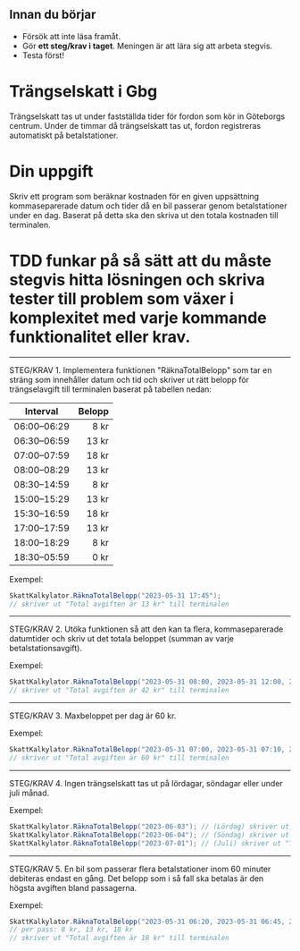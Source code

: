 ## Innan du börjar
- Försök att inte läsa framåt.
- Gör **ett steg/krav i taget**. Meningen är att lära sig att arbeta stegvis.
- Testa först!

# Trängselskatt i Gbg

Trängselskatt tas ut under fastställda tider för fordon som kör in
Göteborgs centrum. Under de timmar då trängselskatt tas ut,
fordon registreras automatiskt på betalstationer.

# Din uppgift

Skriv ett program som beräknar kostnaden för en given uppsättning kommaseparerade
datum och tider då en bil passerar genom betalstationer under en dag.
Baserat på detta ska den skriva ut den totala kostnaden till terminalen.

# TDD funkar på så sätt att du måste stegvis hitta lösningen och skriva tester till problem som växer i komplexitet med varje kommande funktionalitet eller krav.

------------------------------------------------------------------------------------------------

STEG/KRAV 1. Implementera funktionen "RäknaTotalBelopp" som tar en sträng som innehåller datum 
och tid och skriver ut rätt belopp för trängselavgift till terminalen baserat på tabellen nedan:

   |   Interval  | Belopp |
   |    :---:    |   ---: |
   | 06:00–06:29 |   8 kr |
   | 06:30–06:59 |  13 kr |
   | 07:00–07:59 |  18 kr |
   | 08:00–08:29 |  13 kr |
   | 08:30–14:59 |   8 kr |
   | 15:00–15:29 |  13 kr |
   | 15:30–16:59 |  18 kr |
   | 17:00–17:59 |  13 kr |
   | 18:00–18:29 |   8 kr |
   | 18:30–05:59 |   0 kr |

   Exempel:   
   ```csharp
   SkattKalkylator.RäknaTotalBelopp("2023-05-31 17:45");
   // skriver ut "Total avgiften är 13 kr" till terminalen
   ```
------------------------------------------------------------------------------------------------

STEG/KRAV 2. Utöka funktionen så att den kan ta flera, kommaseparerade datumtider
och skriv ut det totala beloppet (summan av varje betalstationsavgift).

   Exempel:   
   ```csharp
   SkattKalkylator.RäknaTotalBelopp("2023-05-31 08:00, 2023-05-31 12:00, 2023-05-31 12:45, 2023-05-31 17:45");
   // skriver ut "Total avgiften är 42 kr" till terminalen
   ```
------------------------------------------------------------------------------------------------

STEG/KRAV 3. Maxbeloppet per dag är 60 kr.

   Exempel:   
   ```csharp
   SkattKalkylator.RäknaTotalBelopp("2023-05-31 07:00, 2023-05-31 07:10, 2023-05-31 07:20, 2023-05-31 07:30");
   // skriver ut "Total avgiften är 60 kr" till terminalen
   ```
------------------------------------------------------------------------------------------------
   
STEG/KRAV 4. Ingen trängselskatt tas ut på lördagar, söndagar eller under juli månad.

   Exempel:   
   ```csharp
   SkattKalkylator.RäknaTotalBelopp("2023-06-03"); // (Lördag) skriver ut "Total avgiften är 0 kr" till terminalen
   SkattKalkylator.RäknaTotalBelopp("2023-06-04"); // (Söndag) skriver ut "Total avgiften är 0 kr" till terminalen
   SkattKalkylator.RäknaTotalBelopp("2023-07-01"); // (Juli) skriver ut "Total avgiften är 0 kr" till terminalen
   ```
------------------------------------------------------------------------------------------------
   
STEG/KRAV 5. En bil som passerar flera betalstationer inom 60 minuter debiteras endast en gång.
Det belopp som i så fall ska betalas är den högsta avgiften bland passagerna.

   Exempel:   
   ```csharp
   SkattKalkylator.RäknaTotalBelopp("2023-05-31 06:20, 2023-05-31 06:45, 2023-05-31 07:10");
   // per pass: 8 kr, 13 kr, 18 kr
   // skriver ut "Total avgiften är 18 kr" till terminalen
   ```
